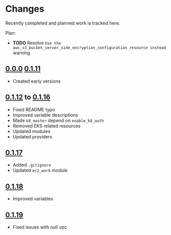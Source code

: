 # Changes
Recently completed and planned work is tracked here.

Plan:
- **TODO** Resolve `Use the aws_s3_bucket_server_side_encryption_configuration
  resource instead` warning

## [0.0.0](.) [0.1.11](.)
- Created early versions

## [0.1.12](.) to [0.1.16](.)
- Fixed README typo
- Improved variable descriptions
- Made `k8_master` depend on `enable_k8_auth`
- Removed EKS related resources
- Updated modules
- Updated providers

## [0.1.17](.)
- Added `.gitignore`
- Updated `ec2_work` module

## [0.1.18](.)
- Improved variables

## [0.1.19](.)
- Fixed issues with null vpc
